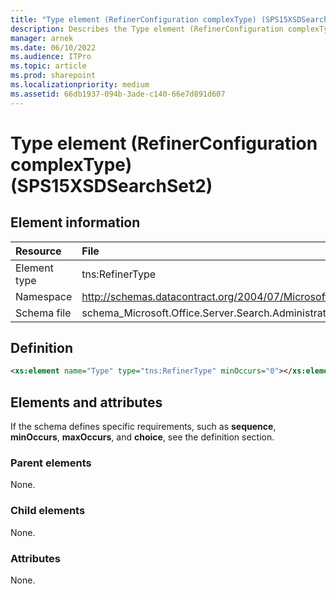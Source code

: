 ```yaml
---
title: "Type element (RefinerConfiguration complexType) (SPS15XSDSearchSet2)"
description: Describes the Type element (RefinerConfiguration complexType) (SPS15XSDSearchSet2) and provides the element information, a definition, and the elements and attributes.
manager: arnek
ms.date: 06/10/2022
ms.audience: ITPro
ms.topic: article
ms.prod: sharepoint
ms.localizationpriority: medium
ms.assetid: 66db1937-094b-3ade-c140-66e7d891d607
---
```


# Type element (RefinerConfiguration complexType) (SPS15XSDSearchSet2)

 
  
## Element information

| Resource | File |
|:-----|:-----|
|Element type <br/> |tns:RefinerType  <br/> |
|Namespace <br/> |http://schemas.datacontract.org/2004/07/Microsoft.Office.Server.Search.Administration  <br/> |
|Schema file <br/> |schema_Microsoft.Office.Server.Search.Administration.xsd  <br/> |
   
## Definition

```XML
<xs:element name="Type" type="tns:RefinerType" minOccurs="0"></xs:element>

```

## Elements and attributes

If the schema defines specific requirements, such as **sequence**, **minOccurs**, **maxOccurs**, and **choice**, see the definition section. 
  
### Parent elements

None.
  
### Child elements

None.
  
### Attributes

None.
  

